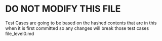 # DO NOT MODIFY THIS FILE
Test Cases are going to be based on the hashed contents that are in this when it is first committed so any changes will break those test cases
file_level0.md